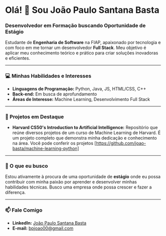 # Olá! 👋 Sou João Paulo Santana Basta

### Desenvolvedor em Formação buscando Oportunidade de Estágio

Estudante de **Engenharia de Software** na FIAP, apaixonado por tecnologia e com foco em me tornar um desenvolvedor **Full Stack**. Meu objetivo é aplicar meu conhecimento teórico e prático para criar soluções inovadoras e eficientes.

---

### 💻 Minhas Habilidades e Interesses

* **Linguagens de Programação:** Python, Java, JS, HTML/CSS, C++
* **Back-end:** Em busca de aprofundamento
* **Áreas de Interesse:** Machine Learning, Desenvolvimento Full Stack

---

### 🚀 Projetos em Destaque

* **Harvard CS50's Introduction to Artificial Intelligence:** Repositório que reúne diversos projetos de um curso de Machine Learning de Harvard. É um projeto completo que demonstra minha dedicação e conhecimento na área. Você pode conferir os projetos [https://github.com/joao-basta/machine-learning-python]

---

### 🎯 O que eu busco

Estou ativamente à procura de uma oportunidade de **estágio** onde eu possa contribuir com minha paixão por aprender e desenvolver minhas habilidades técnicas. Busco uma empresa onde possa crescer e fazer a diferença.

---

### 📫 Fale Comigo

* **LinkedIn:** [João Paulo Santana Basta](https://www.linkedin.com/in/jo%C3%A3o-paulo-santana-basta-4299b8281/)
* **E-mail:** bpjoao00@gmail.com
